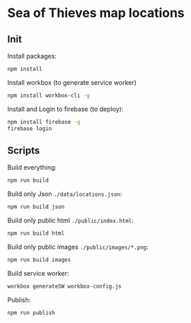 ﻿# Sea of Thieves map locations
## Init
Install packages:
```bash
npm install
```

Install workbox (to generate service worker)
```bash
npm install workbox-cli -g
```

Install and Login to firebase (to deploy):
```bash
npm install firebase -g
firebase login
```

## Scripts
Build everything:
```bash
npm run build
```

Build only Json `./data/locations.json`:
```bash
npm run build json
```

Build only public html `./public/index.html`:
```bash
npm run build html
```

Build only public images `./public/images/*.png`:
```bash
npm run build images
```

Build service worker:
```bash
workbox generateSW workbox-config.js
```

Publish:
```bash
npm run publish
```